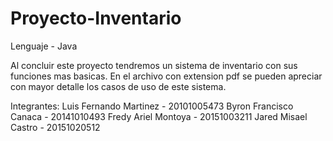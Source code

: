 # Proyecto-Inventario

Lenguaje - Java

Al concluir este proyecto tendremos un sistema de inventario con sus funciones mas basicas.
En el archivo con extension pdf se pueden apreciar con mayor detalle los casos de uso de este sistema.

Integrantes:
Luis Fernando Martinez  - 20101005473
Byron Francisco Canaca  - 20141010493
Fredy Ariel Montoya     - 20151003211
Jared Misael Castro     - 20151020512
